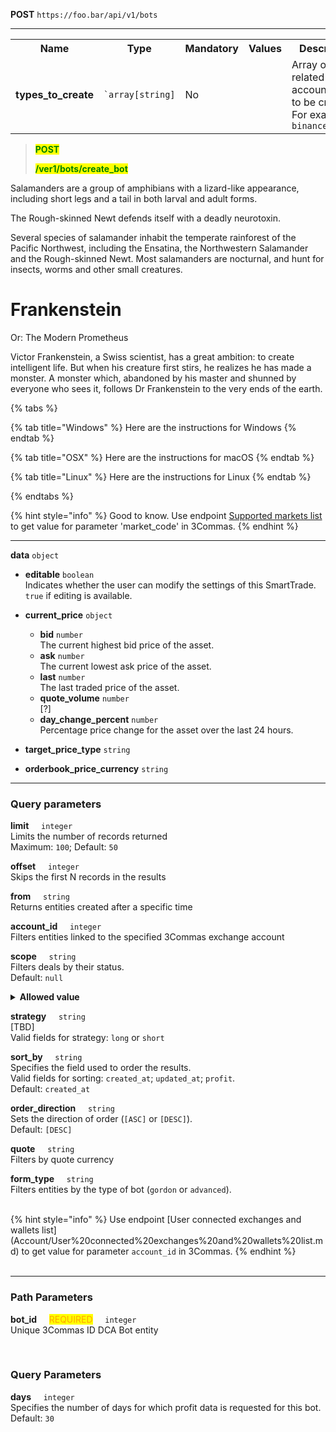 

**POST** `https://foo.bar/api/v1/bots`


----------------

<table>
  <tr>
    <th style="width: 250px;">Name</th>
    <th style="width: 100px;">Type</th>
    <th style="width: 90px;">Mandatory</th>
    <th style="width: 80px;">Values</th>
    <th style="width: 100px;">Description</th>
  </tr>
  <tr>
    <td> <strong>types_to_create</strong> </td>
    <td><code>`array[string]</code></td>
    <td>No</td>
    <td></td>
    <td>Array of related account types to be created.<br> For example <code>binance_margin<code></td>
  </tr>
</table>





<blockquote>

<mark style="color:green"> **POST**

<mark style="color:green"> **/ver1/bots/create_bot**

</blockquote>



<p>
  Salamanders are a group of amphibians with a lizard-like appearance, including short legs and a tail in both larval
  and adult forms.
</p>

<aside>
  <p>The Rough-skinned Newt defends itself with a deadly neurotoxin.</p>
</aside>

<p>
  Several species of salamander inhabit the temperate rainforest of the Pacific Northwest, including the Ensatina, the
  Northwestern Salamander and the Rough-skinned Newt. Most salamanders are nocturnal, and hunt for insects, worms and
  other small creatures.
</p>


<hgroup>
  <h1>Frankenstein</h1>
  <p>Or: The Modern Prometheus</p>
</hgroup>
<p>
  Victor Frankenstein, a Swiss scientist, has a great ambition: to create intelligent life. But when his creature first
  stirs, he realizes he has made a monster. A monster which, abandoned by his master and shunned by everyone who sees
  it, follows Dr Frankenstein to the very ends of the earth.
</p>



{% tabs %}

{% tab title="Windows" %} Here are the instructions for Windows {% endtab %}

{% tab title="OSX" %} Here are the instructions for macOS {% endtab %}

{% tab title="Linux" %} Here are the instructions for Linux {% endtab %}

{% endtabs %}


{% hint style="info" %}
Good to know. Use endpoint [Supported markets list](Market%20data/1.Supported%20markets%20list.md) to get value for parameter 'market_code' in 3Commas.
{% endhint %}

------

**data** `object`

- **editable** `boolean`  
  Indicates whether the user can modify the settings of this SmartTrade. `true` if editing is available.

- **current_price** `object`  
  - **bid** `number`  
    The current highest bid price of the asset.
  - **ask** `number`  
    The current lowest ask price of the asset.
  - **last** `number`  
    The last traded price of the asset.
  - **quote_volume** `number`  
    [?]
  - **day_change_percent** `number`  
    Percentage price change for the asset over the last 24 hours.

- **target_price_type** `string`
- **orderbook_price_currency** `string`

--------

### Query parameters<br>

<p>
   <strong>limit</strong>&nbsp;&nbsp;&nbsp;&nbsp;&nbsp;<code>integer</code><br>
   Limits the number of records returned<br>Maximum: <code>100</code>; Default: <code>50</code>
</p>
<p>
   <strong>offset</strong>&nbsp;&nbsp;&nbsp;&nbsp;&nbsp;<code>integer</code><br>
   Skips the first N records in the results
</p>
<p>
   <strong>from</strong>&nbsp;&nbsp;&nbsp;&nbsp;&nbsp;<code>string</code><br>
   Returns entities created after a specific time
</p>
<p>
   <strong>account_id</strong>&nbsp;&nbsp;&nbsp;&nbsp;&nbsp;<code>integer</code><br>
   Filters entities linked to the specified 3Commas exchange account
</p>
<p>
   <strong>scope</strong>&nbsp;&nbsp;&nbsp;&nbsp;&nbsp;<code>string</code><br>
   Filters deals by their status.<br>Default: <code>null</code> 
<details>
   <summary><strong>Allowed value</strong></summary>
   <dl>
      <li>enable - returns bots where the state is active;
      <li>disabled - returns bots where the state is stopped;
      <li>
         `null` - returns all bots
   </dl>
</details>
</p>
<p>
<strong>strategy</strong>&nbsp;&nbsp;&nbsp;&nbsp;&nbsp;<code>string</code><br>
[TBD] <br>Valid fields for strategy: <code>long</code> or <code>short</code> 
</p>
<p>
<strong>sort_by</strong>&nbsp;&nbsp;&nbsp;&nbsp;&nbsp;<code>string</code><br>
Specifies the field used to order the results.<br>
Valid fields for sorting: <code>created_at</code>; <code>updated_at</code>; <code>profit</code>.<br>Default: <code>created_at</code>
</p>
<p>
<strong>order_direction</strong>&nbsp;&nbsp;&nbsp;&nbsp;&nbsp;<code>string</code><br>
Sets the direction of order (<code>[ASC]</code> or <code>[DESC]</code>).<br>Default: <code>[DESC]</code>
</p>
<p>
<strong>quote</strong>&nbsp;&nbsp;&nbsp;&nbsp;&nbsp;<code>string</code><br>
Filters by quote currency
</p>
<p>
<strong>form_type</strong>&nbsp;&nbsp;&nbsp;&nbsp;&nbsp;<code>string</code><br>
Filters entities by the type of bot (<code>gordon</code> or <code>advanced</code>). 
</p>


<br>
{% hint style="info" %}
Use endpoint [User connected exchanges and wallets list](Account/User%20connected%20exchanges%20and%20wallets%20list.md) to get value for parameter <code>account_id</code> in 3Commas.
{% endhint %}
<br>
<br>



--------

### Path Parameters<br>
<p>
   <strong>bot_id</strong>&nbsp;&nbsp;&nbsp;&nbsp;&nbsp;<mark style="color:orange">REQUIRED</mark>&nbsp;&nbsp;&nbsp;&nbsp;&nbsp;<code>integer</code><br>
   Unique 3Commas ID DCA Bot entity 
</p><br>


### Query Parameters<br>
<p>
   <strong>days</strong>&nbsp;&nbsp;&nbsp;&nbsp;&nbsp;<code>integer</code><br>
   Specifies the number of days for which profit data is requested for this bot. Default: <code>30</code>
</p><br>
<br>